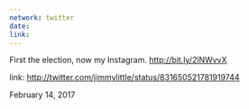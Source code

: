 ```yaml
---
network: twitter
date:
link:
---
```

First the election, now my Instagram. http://bit.ly/2lNWvvX 

link: http://twitter.com/jimmylittle/status/831650521781919744 

February 14, 2017